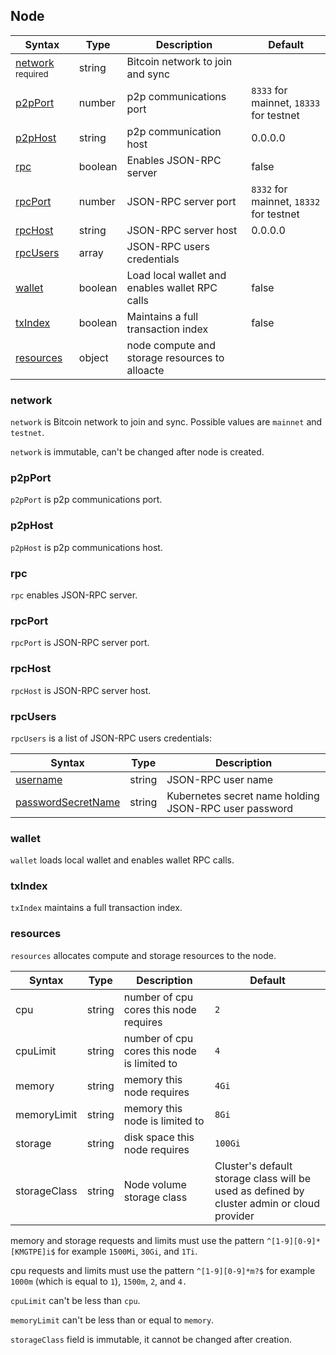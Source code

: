 ## Node

| Syntax                                  | Type    | Description                                    | Default                                 |
| --------------------------------------- | ------- | ---------------------------------------------- | --------------------------------------- |
| [network](#network) <sup>required</sup> | string  | Bitcoin network to join and sync               |                                         |
| [p2pPort](#p2pport)                     | number  | p2p communications port                        | `8333` for mainnet, `18333` for testnet |
| [p2pHost](#p2phost)                     | string  | p2p communication host                         | 0.0.0.0                                 |
| [rpc](#rpc)                             | boolean | Enables JSON-RPC server                        | false                                   |
| [rpcPort](#rpcport)                     | number  | JSON-RPC server port                           | `8332` for mainnet, `18332` for testnet |
| [rpcHost](#rpchost)                     | string  | JSON-RPC server host                           | 0.0.0.0                                 |
| [rpcUsers](#rpcusers)                   | array   | JSON-RPC users credentials                     |                                         |
| [wallet](#wallet)                       | boolean | Load local wallet and enables wallet RPC calls | false                                   |
| [txIndex](#txindex)                     | boolean | Maintains a full transaction index             | false                                   |
| [resources](#resources)                 | object  | node compute and storage resources to alloacte |                                         |


### network

`network` is Bitcoin network to join and sync. Possible values are `mainnet` and `testnet`.

`network` is immutable, can't be changed after node is created.

### p2pPort

`p2pPort` is p2p communications port.

### p2pHost

`p2pHost` is p2p communications host.

### rpc

`rpc` enables JSON-RPC server.

### rpcPort

`rpcPort` is JSON-RPC server port.

### rpcHost

`rpcHost` is JSON-RPC server host.

### rpcUsers

`rpcUsers` is a list of JSON-RPC users credentials:

| Syntax                                    | Type   | Description                                           |
| ----------------------------------------- | ------ | ----------------------------------------------------- |
| [username](#username)                     | string | JSON-RPC user name                                    |
| [passwordSecretName](#passwordsecretname) | string | Kubernetes secret name holding JSON-RPC user password |


### wallet

`wallet` loads local wallet and enables wallet RPC calls.

### txIndex

`txIndex` maintains a full transaction index.

### resources

`resources` allocates compute and storage resources to the node.

| Syntax       | Type   | Description                                 | Default                                                                                    |
| ------------ | ------ | ------------------------------------------- | ------------------------------------------------------------------------------------------ |
| cpu          | string | number of cpu cores this node requires      | `2`                                                                                        |
| cpuLimit     | string | number of cpu cores this node is limited to | `4`                                                                                        |
| memory       | string | memory this node requires                   | `4Gi`                                                                                      |
| memoryLimit  | string | memory this node is limited to              | `8Gi`                                                                                      |
| storage      | string | disk space this node requires               | `100Gi`                                                                                    |
| storageClass | string | Node volume storage class                   | Cluster's default storage class will be used as defined by cluster admin or cloud provider |

memory and storage requests and limits must use the pattern `^[1-9][0-9]*[KMGTPE]i$` for example `1500Mi`, `30Gi`, and `1Ti`.

cpu requests and limits must use the pattern `^[1-9][0-9]*m?$` for example `1000m` (which is equal to `1`), `1500m`, `2`, and `4.`

`cpuLimit` can't be less than `cpu`.

`memoryLimit` can't be less than or equal to `memory`.

`storageClass` field is immutable, it cannot be changed after creation.
